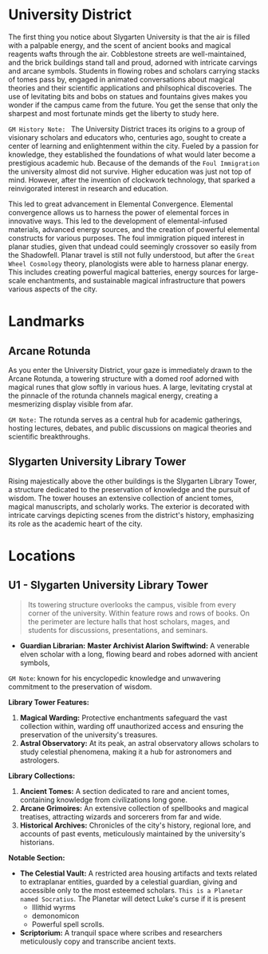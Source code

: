 # University District

The first thing you notice about Slygarten University is that the air is filled with a palpable energy, and the scent of ancient books and magical reagents wafts through the air. Cobblestone streets are well-maintained, and the brick buildings stand tall and proud, adorned with intricate carvings and arcane symbols. Students in flowing robes and scholars carrying stacks of tomes pass by, engaged in animated conversations about magical theories and their scientific applications and philsophical discoveries. The use of levitating bits and bobs on statues and fountains gives makes you wonder if the campus came from the future. You get the sense that only the sharpest and most fortunate minds get the liberty to study here.

`GM History Note: ` The University District traces its origins to a group of visionary scholars and educators who, centuries ago, sought to create a center of learning and enlightenment within the city. Fueled by a passion for knowledge, they established the foundations of what would later become a prestigious academic hub. Because of the demands of the `Foul Immigration` the university almost did not survive. Higher education was just not top of mind. However, after the invention of clockwork technology, that sparked a reinvigorated interest in research and education.

This led to great advancement in Elemental Convergence. Elemental convergence allows us to harness the power of elemental forces in innovative ways. This led to the development of elemental-infused materials, advanced energy sources, and the creation of powerful elemental constructs for various purposes. The foul immigration piqued interest in planar studies, given that undead could seemingly crossover so easily from the Shadowfell. Planar travel is still not fully understood, but after the `Great Wheel Cosmology` theory, planologists were able to harness planar energy. This includes creating powerful magical batteries, energy sources for large-scale enchantments, and sustainable magical infrastructure that powers various aspects of the city.

# Landmarks

## Arcane Rotunda

As you enter the University District, your gaze is immediately drawn to the Arcane Rotunda, a towering structure with a domed roof adorned with magical runes that glow softly in various hues. A large, levitating crystal at the pinnacle of the rotunda channels magical energy, creating a mesmerizing display visible from afar.

`GM Note:` The rotunda serves as a central hub for academic gatherings, hosting lectures, debates, and public discussions on magical theories and scientific breakthroughs.

## Slygarten University Library Tower

Rising majestically above the other buildings is the Slygarten Library Tower, a structure dedicated to the preservation of knowledge and the pursuit of wisdom. The tower houses an extensive collection of ancient tomes, magical manuscripts, and scholarly works. The exterior is decorated with intricate carvings depicting scenes from the district's history, emphasizing its role as the academic heart of the city.

# Locations

## U1 - Slygarten University Library Tower

> Its towering structure overlooks the campus, visible from every corner of the university. Within feature rows and rows of books. On the perimeter are lecture halls that host scholars, mages, and students for discussions, presentations, and seminars.

- **Guardian Librarian:** **Master Archivist Alarion Swiftwind:** A venerable elven scholar with a long, flowing beard and robes adorned with ancient symbols, 

`GM Note`: known for his encyclopedic knowledge and unwavering commitment to the preservation of wisdom.

**Library Tower Features:**  
1. **Magical Warding:** Protective enchantments safeguard the vast collection within, warding off unauthorized access and ensuring the preservation of the university's treasures.  
2. **Astral Observatory:** At its peak, an astral observatory allows scholars to study celestial phenomena, making it a hub for astronomers and astrologers.

**Library Collections:**
1. **Ancient Tomes:** A section dedicated to rare and ancient tomes, containing knowledge from civilizations long gone.
2. **Arcane Grimoires:** An extensive collection of spellbooks and magical treatises, attracting wizards and sorcerers from far and wide.
3. **Historical Archives:** Chronicles of the city's history, regional lore, and accounts of past events, meticulously maintained by the university's historians.

**Notable Section:**
- **The Celestial Vault:** A restricted area housing artifacts and texts related to extraplanar entities, guarded by a celestial guardian, giving and accessible only to the most esteemed scholars. `This is a Planetar named Socratius`. The Planetar will detect Luke's curse if it is present
    - Illithid wyrms
    - demonomicon
    - Powerful spell scrolls.
- **Scriptorium:** A tranquil space where scribes and researchers meticulously copy and transcribe ancient texts.


